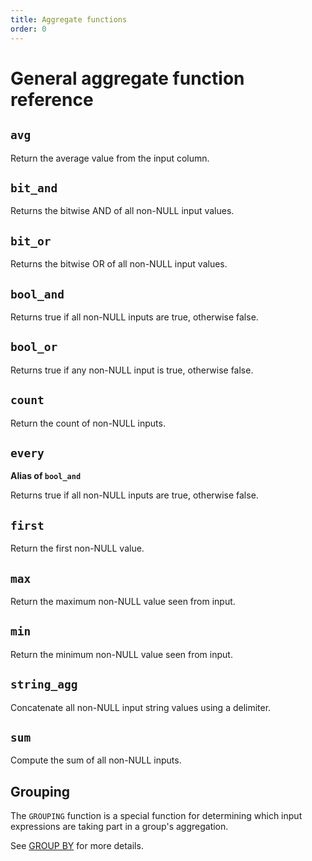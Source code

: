 ```yaml
---
title: Aggregate functions
order: 0
---
```


# General aggregate function reference

<!-- DOCSGEN_START general_purpose_aggregate_functions -->

## `avg`

Return the average value from the input column.

## `bit_and`

Returns the bitwise AND of all non-NULL input values.

## `bit_or`

Returns the bitwise OR of all non-NULL input values.

## `bool_and`

Returns true if all non-NULL inputs are true, otherwise false.

## `bool_or`

Returns true if any non-NULL input is true, otherwise false.

## `count`

Return the count of non-NULL inputs.

## `every`

**Alias of `bool_and`**

Returns true if all non-NULL inputs are true, otherwise false.

## `first`

Return the first non-NULL value.

## `max`

Return the maximum non-NULL value seen from input.

## `min`

Return the minimum non-NULL value seen from input.

## `string_agg`

Concatenate all non-NULL input string values using a delimiter.

## `sum`

Compute the sum of all non-NULL inputs.


<!-- DOCSGEN_END -->

## Grouping

The `GROUPING` function is a special function for determining which input
expressions are taking part in a group's aggregation.

See [GROUP BY](../sql/query-syntax/group-by.md) for more details.
